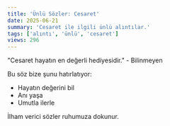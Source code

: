 ```yaml
---
title: 'Ünlü Sözler: Cesaret'
date: 2025-06-21
summary: 'Cesaret ile ilgili ünlü alıntılar.'
tags: ['alıntı', 'ünlü', 'cesaret']
views: 296
---
```


"Cesaret hayatın en değerli hediyesidir." - Bilinmeyen

Bu söz bize şunu hatırlatıyor:
- Hayatın değerini bil
- Anı yaşa
- Umutla ilerle

İlham verici sözler ruhumuza dokunur.